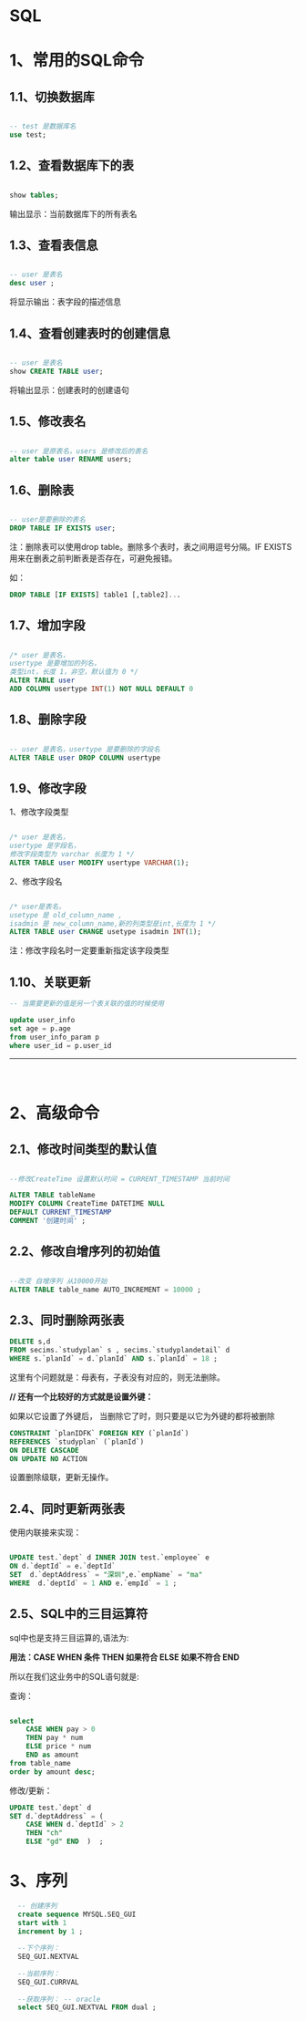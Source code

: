 # SQL





# 1、常用的SQL命令


## 1.1、切换数据库


```sql

-- test 是数据库名
use test;
```

## 1.2、查看数据库下的表


```sql

show tables;
```
输出显示：当前数据库下的所有表名




## 1.3、查看表信息

```sql

-- user 是表名
desc user ;
```
将显示输出：表字段的描述信息


## 1.4、查看创建表时的创建信息


```sql

-- user 是表名
show CREATE TABLE user;
```
将输出显示：创建表时的创建语句




## 1.5、修改表名



```sql

-- user 是原表名，users 是修改后的表名
alter table user RENAME users;
```


## 1.6、删除表



```sql 

-- user是要删除的表名
DROP TABLE IF EXISTS user;
```
注：删除表可以使用drop table。删除多个表时，表之间用逗号分隔。IF EXISTS用来在删表之前判断表是否存在，可避免报错。

如：
```sql
DROP TABLE [IF EXISTS] table1 [,table2]... 
```








## 1.7、增加字段


```sql

/* user 是表名，
usertype 是要增加的列名，
类型int，长度 1，非空，默认值为 0 */
ALTER TABLE user 
ADD COLUMN usertype INT(1) NOT NULL DEFAULT 0

```

## 1.8、删除字段


```sql

-- user 是表名，usertype 是要删除的字段名
ALTER TABLE user DROP COLUMN usertype 

```


## 1.9、修改字段

1、修改字段类型


```sql

/* user 是表名，
usertype 是字段名，
修改字段类型为 varchar 长度为 1 */
ALTER TABLE user MODIFY usertype VARCHAR(1);

```



2、修改字段名


```sql

/* user是表名，
usetype 是 old_column_name , 
isadmin 是 new_column_name,新的列类型是int,长度为 1 */
ALTER TABLE user CHANGE usetype isadmin INT(1);

```
注：修改字段名时一定要重新指定该字段类型




## 1.10、关联更新

~~~sql
-- 当需要更新的值是另一个表关联的值的时候使用

update user_info
set age = p.age
from user_info_param p
where user_id = p.user_id
~~~





---

 　


# 2、高级命令



## 2.1、修改时间类型的默认值


```sql

--修改CreateTime 设置默认时间 = CURRENT_TIMESTAMP 当前时间

ALTER TABLE tableName 
MODIFY COLUMN CreateTime DATETIME NULL 
DEFAULT CURRENT_TIMESTAMP 
COMMENT '创建时间' ;

```


## 2.2、修改自增序列的初始值


```sql

--改变 自增序列 从10000开始
ALTER TABLE table_name AUTO_INCREMENT = 10000 ;

```









## 2.3、同时删除两张表


```sql
DELETE s,d 
FROM secims.`studyplan` s , secims.`studyplandetail` d 
WHERE s.`planId` = d.`planId` AND s.`planId` = 18 ;
```

这里有个问题就是：母表有，子表没有对应的，则无法删除。


**// 还有一个比较好的方式就是设置外键：**

如果以它设置了外键后，
当删除它了时，则只要是以它为外键的都将被删除

~~~sql
CONSTRAINT `planIDFK` FOREIGN KEY (`planId`) 
REFERENCES `studyplan` (`planId`) 
ON DELETE CASCADE 
ON UPDATE NO ACTION
~~~

设置删除级联，更新无操作。




## 2.4、同时更新两张表

使用内联接来实现：


```sql

UPDATE test.`dept` d INNER JOIN test.`employee` e
ON d.`deptId` = e.`deptId` 
SET  d.`deptAddress` = "深圳",e.`empName` = "ma" 
WHERE  d.`deptId` = 1 AND e.`empId` = 1 ;
```


## 2.5、SQL中的三目运算符

sql中也是支持三目运算的,语法为:

**用法：CASE  WHEN 条件 THEN 如果符合 ELSE 如果不符合 END**

所以在我们这业务中的SQL语句就是:


查询：

```sql

select   
    CASE WHEN pay > 0 
    THEN pay * num 
    ELSE price * num 
    END as amount
from table_name 
order by amount desc;

```

修改/更新：

```sql
UPDATE test.`dept` d 
SET d.`deptAddress` = (  
    CASE WHEN d.`deptId` > 2 
    THEN "ch" 
    ELSE "gd" END  )  ;
```






# **3、序列**

```sql
  -- 创建序列   
  create sequence MYSQL.SEQ_GUI   
  start with 1   
  increment by 1 ;
  
  --下个序列：
  SEQ_GUI.NEXTVAL
  
  --当前序列：
  SEQ_GUI.CURRVAL
  
  --获取序列： -- oracle
  select SEQ_GUI.NEXTVAL FROM dual ; 
  
```


